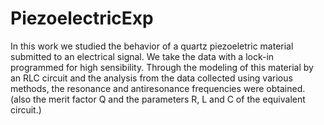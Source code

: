 # PiezoelectricExp
 In this work we studied the behavior of a quartz piezoeletric material submitted to an electrical signal.  We take the data with a lock-in programmed for high sensibility.  Through the modeling of this material by an RLC circuit and the analysis from the data collected using various methods, the resonance and antiresonance frequencies were obtained. (also the merit factor Q and the parameters R, L and C of the equivalent circuit.)
